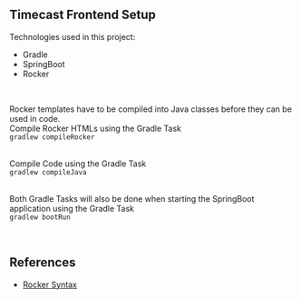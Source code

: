 
## Timecast Frontend Setup

Technologies used in this project:
* Gradle
* SpringBoot
* Rocker
<br>

Rocker templates have to be compiled into Java classes before they can be used in code.
<br>Compile Rocker HTMLs using the Gradle Task
<br>
```gradlew compileRocker```
<br>
<br>

Compile Code using the Gradle Task
<br>
```gradlew compileJava```
<br>
<br>

Both Gradle Tasks will also be done when starting the SpringBoot application using the Gradle Task
<br>
```gradlew bootRun```

<br>

## References
* [Rocker Syntax](https://github.com/fizzed/rocker/blob/master/docs/SYNTAX.md)
